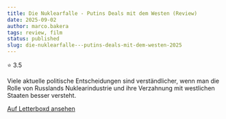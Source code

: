 ```yaml
---
title: Die Nuklearfalle - Putins Deals mit dem Westen (Review)
date: 2025-09-02
author: marco.bakera
tags: review, film
status: published
slug: die-nuklearfalle---putins-deals-mit-dem-westen-2025
---
```


⭐ 3.5

Viele aktuelle politische Entscheidungen sind verständlicher, wenn man die Rolle von Russlands Nuklearindustrie und ihre Verzahnung mit westlichen Staaten besser versteht.

[Auf Letterboxd ansehen](https://boxd.it/aWKMAb)

